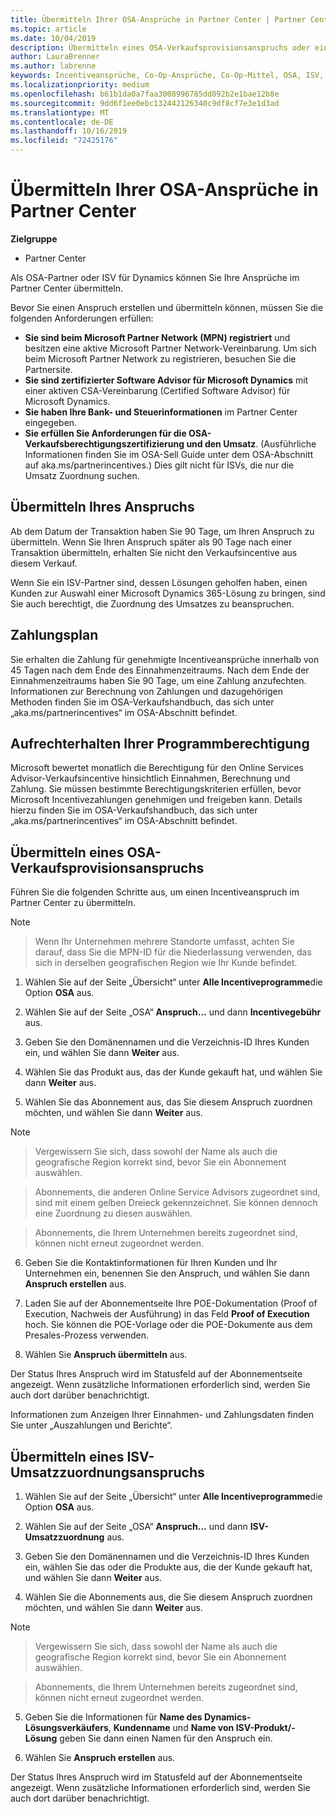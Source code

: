```yaml
---
title: Übermitteln Ihrer OSA-Ansprüche in Partner Center | Partner Center
ms.topic: article
ms.date: 10/04/2019
description: Übermitteln eines OSA-Verkaufsprovisionsanspruchs oder eines ISV-Umsatzzuordnungsanspruchs
author: LauraBrenner
ms.author: labrenne
keywords: Incentiveansprüche, Co-Op-Ansprüche, Co-Op-Mittel, OSA, ISV, Umsatzzuordnung
ms.localizationpriority: medium
ms.openlocfilehash: b61b1da0a7faa3008996785dd092b2e1bae12b8e
ms.sourcegitcommit: 9dd6f1ee0ebc132442126340c9df8cf7e3e1d3ad
ms.translationtype: MT
ms.contentlocale: de-DE
ms.lasthandoff: 10/16/2019
ms.locfileid: "72425176"
---
```

# <a name="submit-your-osa-claims-in-partner-center"></a>Übermitteln Ihrer OSA-Ansprüche in Partner Center

**Zielgruppe**

-  Partner Center

Als OSA-Partner oder ISV für Dynamics können Sie Ihre Ansprüche im Partner Center übermitteln. 

Bevor Sie einen Anspruch erstellen und übermitteln können, müssen Sie die folgenden Anforderungen erfüllen: 
-   **Sie sind beim Microsoft Partner Network (MPN) registriert** und besitzen eine aktive Microsoft Partner Network-Vereinbarung. Um sich beim Microsoft Partner Network zu registrieren, besuchen Sie die Partnersite. 
-   **Sie sind zertifizierter Software Advisor für Microsoft Dynamics** mit einer aktiven CSA-Vereinbarung (Certified Software Advisor) für Microsoft Dynamics. 
-   **Sie haben Ihre Bank- und Steuerinformationen** im Partner Center eingegeben. 
-   **Sie erfüllen Sie Anforderungen für die OSA-Verkaufsberechtigungszertifizierung und den Umsatz**. (Ausführliche Informationen finden Sie im OSA-Sell Guide unter dem OSA-Abschnitt auf aka.ms/partnerincentives.) Dies gilt nicht für ISVs, die nur die Umsatz Zuordnung suchen. 

## <a name="submitting-your-claim"></a>Übermitteln Ihres Anspruchs

Ab dem Datum der Transaktion haben Sie 90 Tage, um Ihren Anspruch zu übermitteln. Wenn Sie Ihren Anspruch später als 90 Tage nach einer Transaktion übermitteln, erhalten Sie nicht den Verkaufsincentive aus diesem Verkauf. 

Wenn Sie ein ISV-Partner sind, dessen Lösungen geholfen haben, einen Kunden zur Auswahl einer Microsoft Dynamics 365-Lösung zu bringen, sind Sie auch berechtigt, die Zuordnung des Umsatzes zu beanspruchen.   

## <a name="payment-schedule"></a>Zahlungsplan

Sie erhalten die Zahlung für genehmigte Incentiveansprüche innerhalb von 45 Tagen nach dem Ende des Einnahmenzeitraums. Nach dem Ende der Einnahmenzeitraums haben Sie 90 Tage, um eine Zahlung anzufechten. Informationen zur Berechnung von Zahlungen und dazugehörigen Methoden finden Sie im OSA-Verkaufshandbuch, das sich unter „aka.ms/partnerincentives“ im OSA-Abschnitt befindet.

## <a name="maintaining-your-program-eligibility"></a>Aufrechterhalten Ihrer Programmberechtigung

Microsoft bewertet monatlich die Berechtigung für den Online Services Advisor-Verkaufsincentive hinsichtlich Einnahmen, Berechnung und Zahlung. Sie müssen bestimmte Berechtigungskriterien erfüllen, bevor Microsoft Incentivezahlungen genehmigen und freigeben kann. Details hierzu finden Sie im OSA-Verkaufshandbuch, das sich unter „aka.ms/partnerincentives“ im OSA-Abschnitt befindet.

## <a name="submit-an-osa-sell-fee-claim"></a>Übermitteln eines OSA-Verkaufsprovisionsanspruchs

Führen Sie die folgenden Schritte aus, um einen Incentiveanspruch im Partner Center zu übermitteln.  

>[!NOTE]

>Wenn Ihr Unternehmen mehrere Standorte umfasst, achten Sie darauf, dass Sie die MPN-ID für die Niederlassung verwenden, das sich in derselben geografischen Region wie Ihr Kunde befindet. 

1.  Wählen Sie auf der Seite „Übersicht“ unter **Alle Incentiveprogramme**die Option **OSA** aus.

2.  Wählen Sie auf der Seite „OSA“ **Anspruch...** und dann **Incentivegebühr** aus.

3.  Geben Sie den Domänennamen und die Verzeichnis-ID Ihres Kunden ein, und wählen Sie dann **Weiter** aus. 

4.  Wählen Sie das Produkt aus, das der Kunde gekauft hat, und wählen Sie dann **Weiter** aus. 

5.  Wählen Sie das Abonnement aus, das Sie diesem Anspruch zuordnen möchten, und wählen Sie dann **Weiter** aus.

>[!NOTE]

>Vergewissern Sie sich, dass sowohl der Name als auch die geografische Region korrekt sind, bevor Sie ein Abonnement auswählen. 

>Abonnements, die anderen Online Service Advisors zugeordnet sind, sind mit einem gelben Dreieck gekennzeichnet. Sie können dennoch eine Zuordnung zu diesen auswählen. 

>Abonnements, die Ihrem Unternehmen bereits zugeordnet sind, können nicht erneut zugeordnet werden.  

6.  Geben Sie die Kontaktinformationen für Ihren Kunden und Ihr Unternehmen ein, benennen Sie den Anspruch, und wählen Sie dann **Anspruch erstellen** aus. 

7.  Laden Sie auf der Abonnementseite Ihre POE-Dokumentation (Proof of Execution, Nachweis der Ausführung) in das Feld **Proof of Execution** hoch. Sie können die POE-Vorlage oder die POE-Dokumente aus dem Presales-Prozess verwenden. 

8.  Wählen Sie **Anspruch übermitteln** aus.    

Der Status Ihres Anspruch wird im Statusfeld auf der Abonnementseite angezeigt. Wenn zusätzliche Informationen erforderlich sind, werden Sie auch dort darüber benachrichtigt.

Informationen zum Anzeigen Ihrer Einnahmen- und Zahlungsdaten finden Sie unter „Auszahlungen und Berichte“. 
 
## <a name="submit-an-isv-revenue-association-claim"></a>Übermitteln eines ISV-Umsatzzuordnungsanspruchs

1.  Wählen Sie auf der Seite „Übersicht“ unter **Alle Incentiveprogramme**die Option **OSA** aus.

2.  Wählen Sie auf der Seite „OSA“ **Anspruch...** und dann **ISV-Umsatzzuordnung** aus.

3.  Geben Sie den Domänennamen und die Verzeichnis-ID Ihres Kunden ein, wählen Sie das oder die Produkte aus, die der Kunde gekauft hat, und wählen Sie dann **Weiter** aus. 

4.  Wählen Sie die Abonnements aus, die Sie diesem Anspruch zuordnen möchten, und wählen Sie dann **Weiter** aus.

>[!NOTE]

>Vergewissern Sie sich, dass sowohl der Name als auch die geografische Region korrekt sind, bevor Sie ein Abonnement auswählen. 

>Abonnements, die Ihrem Unternehmen bereits zugeordnet sind, können nicht erneut zugeordnet werden.  

5.  Geben Sie die Informationen für **Name des Dynamics-Lösungsverkäufers**, **Kundenname** und **Name von ISV-Produkt/-Lösung** geben Sie dann einen Namen für den Anspruch ein. 

6.  Wählen Sie **Anspruch erstellen** aus. 

Der Status Ihres Anspruch wird im Statusfeld auf der Abonnementseite angezeigt. Wenn zusätzliche Informationen erforderlich sind, werden Sie auch dort darüber benachrichtigt.
